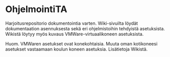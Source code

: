 # OhjelmointiTA
Harjoitusrepositorio dokumentointia varten.
Wiki-sivuilta löydät dokumentaation asennuksesta sekä eri ohjelmistoihin tehdyistä asetuksista.
Wikistä löytyy myös kuvaus VMWare-virtuaalikoneen asetuksista.

Huom. VMWaren asetukset ovat konekohtaisia. Muuta oman kotikoneesi asetukset vastaamaan koulun koneen asetuksia. Lisätietoja Wikistä.
